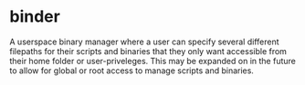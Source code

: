 # binder

A userspace binary manager where a user can specify several different filepaths for their scripts and binaries that they only want accessible from their home folder or user-priveleges. This may be expanded on in the future to allow for global or root access to manage scripts and binaries.
